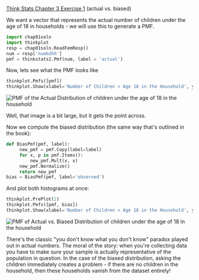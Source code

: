 [Think Stats Chapter 3 Exercise 1](http://greenteapress.com/thinkstats2/html/thinkstats2004.html#toc31) (actual vs. biased)

We want a vector that represents the actual number of children under the age of 18 in households - we will use this to generate a PMF.

```python
import chap01soln
import thinkplot
resp = chap01soln.ReadFemResp()
num = resp['numkdhh']
pmf = thinkstats2.Pmf(num, label = 'actual')
```

Now, lets see what the PMF looks like

```python
thinkplot.Pmfs([pmf])
thinkplot.Show(xlabel='Number of Children < Age 18 in the Household', ylabel='PMF')
```

![PMF of the Actual Distribution of children under the age of 18 in the household](http://i.imgur.com/iJQfz22.png)

Well, that image is a bit large, but it gets the point across. 

Now we compute the biased distribution (the same way that's outlined in the book):

```python
def BiasPmf(pmf, label):
     new_pmf = pmf.Copy(label=label)
     for x, p in pmf.Items():
         new_pmf.Mult(x, x)
     new_pmf.Normalize()
     return new_pmf
bias = BiasPmf(pmf, label='observed')
```
And plot both histograms at once:

```python
thinkplot.PrePlot(2)
thinkplot.Pmfs([pmf, bias])
thinkplot.Show(xlabel='Number of Children < Age 18 in the Household', ylabel='PMF')
```
![PMF of Actual vs. Biased Distribution of children under the age of 18 in the household](http://i.imgur.com/V6nhyNA.png)

There's the classic "you don't know what you don't know" paradox played out in actual numbers. The moral of the story: when you're collecting data you have to make sure your sample is actually representative of the population in question. In the case of the biased distribution, asking the children immediately creates a problem - if there are no children in the household, then these households vanish from the dataset entirely!
